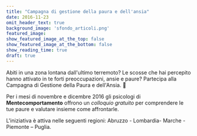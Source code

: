 ```yaml
---
title: "Campagna di gestione della paura e dell'ansia"
date: 2016-11-23
omit_header_text: true
background_image: 'sfondo_articoli.png'
featured_image: 
show_featured_image_at_the_top: false
show_featured_image_at_the_bottom: false
show_reading_time: true
draft: true
---
```


Abiti in una zona lontana dall'ultimo terremoto? Le scosse che hai percepito
hanno attivato in te forti preoccupazioni, ansie e paure? Partecipa alla
Campagna di Gestione della Paura e dell'Ansia.   
  
Per i mesi di novembre e dicembre 2016 gli psicologi di **Mentecomportamento**
offrono un _colloquio gratuito_ per comprendere le tue paure e valutare
insieme come affrontarle.  
  
L'iniziativa è attiva nelle seguenti regioni: Abruzzo - Lombardia- Marche -
Piemonte – Puglia.

